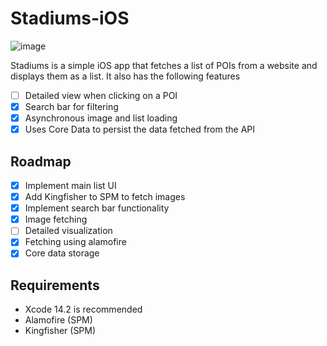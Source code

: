 # Stadiums-iOS

![image](https://user-images.githubusercontent.com/17148950/224124080-dacc1338-001f-4464-9a40-24e427d4a304.png)

Stadiums is a simple iOS app that fetches a list of POIs from a website and displays them as a list. It also has the following features

- [ ] Detailed view when clicking on a POI
- [x] Search bar for filtering
- [x] Asynchronous image and list loading
- [x] Uses Core Data to persist the data fetched from the API

## Roadmap

- [x] Implement main list UI
- [x] Add Kingfisher to SPM to fetch images
- [x] Implement search bar functionality
- [x] Image fetching 
- [ ] Detailed visualization
- [x] Fetching using alamofire
- [x] Core data storage

## Requirements

* Xcode 14.2 is recommended
* Alamofire (SPM)
* Kingfisher (SPM)
